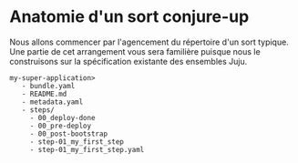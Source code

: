 <!-- lang: EN
# Anatomy of a conjure-up spell
-->

# Anatomie d'un sort conjure-up

<!-- lang: EN
We will start with the directory layout of a typical spell. Some of this will be
familiar as we build on the existing Juju bundle specification.
-->

Nous allons commencer par l'agencement du répertoire d'un sort typique. Une partie 
de cet arrangement vous sera familière puisque nous le construisons sur la 
spécification existante des ensembles Juju.

```
my-super-application>
   - bundle.yaml
   - README.md
   - metadata.yaml
   - steps/
     - 00_deploy-done
     - 00_pre-deploy
     - 00_post-bootstrap
     - step-01_my_first_step
     - step-01_my_first_step.yaml
```
